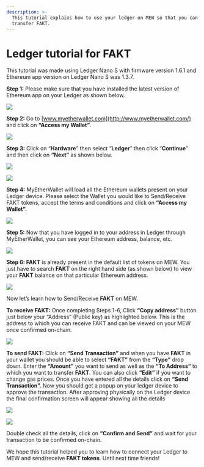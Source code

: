 ```yaml
---
description: >-
  This tutorial explains how to use your ledger on MEW so that you can vie and
  transfer FAKT.
---
```


# Ledger tutorial for FAKT

This tutorial was made using Ledger Nano S with firmware version 1.6.1 and Ethereum app version on Ledger Nano S was 1.3.7.

**Step 1:** Please make sure that you have installed the latest version of Ethereum app on your Ledger as shown below.

![](../../.gitbook/assets/1%20%281%29.png)

**Step 2:** Go to [www.myetherwallet.com](http://www.myetherwallet.com/) and click on **“Access my Wallet”**.

![](../../.gitbook/assets/2%20%281%29.png)

**Step 3:** Click on “**Hardware**” then select “**Ledger**” then click “**Continue**” and then click on **“Next”** as shown below.

![](../../.gitbook/assets/3%20%282%29.png)

![](../../.gitbook/assets/4%20%284%29.png)

**Step 4:** MyEtherWallet will load all the Ethereum wallets present on your Ledger device. Please select the Wallet you would like to Send/Receive FAKT tokens, accept the terms and conditions and click on **“Access my Wallet”.**

![](../../.gitbook/assets/5.png)

**Step 5:** Now that you have logged in to your address in Ledger through MyEtherWallet, you can see your Ethereum address, balance, etc.

![](../../.gitbook/assets/6%20%282%29.png)

**Step 6: FAKT** is already present in the default list of tokens on MEW. You just have to search **FAKT** on the right hand side \(as shown below\) to view your **FAKT** balance on that particular Ethereum address.

![](../../.gitbook/assets/7%20%281%29.png)

Now let’s learn how to Send/Receive **FAKT** on MEW.

**To receive FAKT:** Once completing Steps 1-6, Click **“Copy address”** button just below your “Address” \(Public key\) as highlighted below. This is the address to which you can receive FAKT and can be viewed on your MEW once confirmed on-chain.

![](../../.gitbook/assets/8%20%282%29.png)

**To send FAKT:** Click on **“Send Transaction”** and when you have **FAKT** in your wallet you should be able to select **“FAKT”** from the **“Type”** drop down. Enter the **“Amount”** you want to send as well as the **“To Address”** to which you want to transfer **FAKT**. You can also click **“Edit”** if you want to change gas prices. Once you have entered all the details click on **“Send Transaction”.** Now you should get a popup on your ledger device to approve the transaction. After approving physically on the Ledger device the final confirmation screen will appear showing all the details

![](../../.gitbook/assets/9.png)

![](../../.gitbook/assets/10%20%282%29.png)

Double check all the details, click on **“Confirm and Send”** and wait for your transaction to be confirmed on-chain.

We hope this tutorial helped you to learn how to connect your Ledger to MEW and send/receive **FAKT tokens**. Until next time friends!

